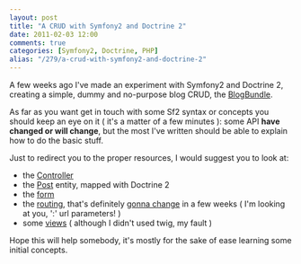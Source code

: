 ```yaml
---
layout: post
title: "A CRUD with Symfony2 and Doctrine 2"
date: 2011-02-03 12:00
comments: true
categories: [Symfony2, Doctrine, PHP]
alias: "/279/a-crud-with-symfony2-and-doctrine-2"
---
```


A few weeks ago I've made an experiment with Symfony2 and Doctrine 2,
creating a simple, dummy and no-purpose blog CRUD, the [BlogBundle](https://github.com/odino/BlogBundle).
<!-- more -->

As far as you want get in touch with some Sf2 syntax or concepts you
should keep an eye on it ( it's a matter of a few minutes ): some API
**have changed or will change**, but the most I've written should be able to
explain how to do the basic stuff.

Just to redirect you to the proper resources, I would suggest you to look at:

* the [Controller](https://github.com/odino/BlogBundle/blob/master/Controller/PostController.php)
* the [Post](https://github.com/odino/BlogBundle/blob/master/Entity/Post.php) entity, mapped with Doctrine 2
* the [form](https://github.com/odino/BlogBundle/blob/master/Form/Post.php)
* the [routing](https://github.com/odino/BlogBundle/blob/master/Resources/config/routing.yml), that's definitely
[gonna change](https://groups.google.com/forum/#!topic/symfony-devs/XwmSUmPp2G4) in a few weeks ( I'm looking at you, ':' url parameters! )
* some [views](https://github.com/odino/BlogBundle/tree/master/Resources/views/Default)
( although I didn't used twig, my fault )

Hope this will help somebody, it's mostly for the sake of ease learning some
initial concepts.
